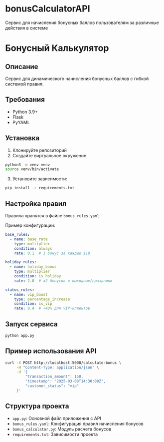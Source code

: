 # bonusCalculatorAPI
Сервис для начисления бонусных баллов пользователям за различные действия в системе
# Бонусный Калькулятор

## Описание
Сервис для динамического начисления бонусных баллов с гибкой системой правил.

## Требования
- Python 3.9+
- Flask
- PyYAML

## Установка
1. Клонируйте репозиторий
2. Создайте виртуальное окружение:
```bash
python3 -m venv venv
source venv/bin/activate
```
3. Установите зависимости:
```bash
pip install -r requirements.txt
```

## Настройка правил
Правила хранятся в файле `bonus_rules.yaml`. 

Пример конфигурации:
```yaml
base_rules:
  - name: base_rate
    type: multiplier
    condition: always
    rate: 0.1  # 1 бонус за каждые $10

holiday_rules:
  - name: holiday_bonus
    type: multiplier
    condition: is_holiday
    rate: 2.0  # x2 бонусов в выходные/праздники

status_rules:
  - name: vip_boost
    type: percentage_increase
    condition: is_vip
    rate: 0.4  # +40% для VIP-клиентов
```

## Запуск сервиса
```bash
python app.py
```

## Пример использования API
```bash
curl -X POST http://localhost:5000/calculate-bonus \
     -H "Content-Type: application/json" \
     -d '{
         "transaction_amount": 150,
         "timestamp": "2025-03-08T14:30:00Z",
         "customer_status": "vip"
     }'
```

## Структура проекта
- `app.py`: Основной файл приложения с API
- `bonus_rules.yaml`: Конфигурация правил начисления бонусов
- `bonus_calculator.py`: Модуль расчета бонусов
- `requirements.txt`: Зависимости проекта
